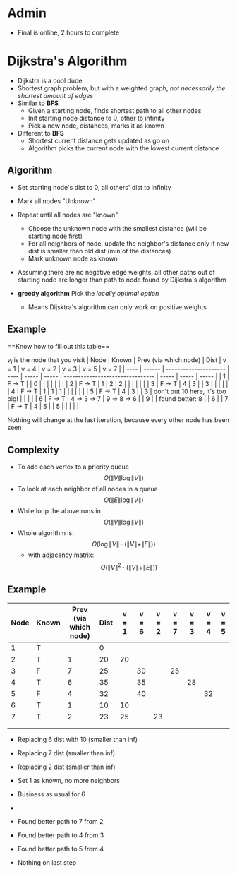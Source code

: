 
# Admin
- Final is online, 2 hours to complete

# Dijkstra's Algorithm
- Dijkstra is a cool dude
- Shortest graph problem, but with a weighted graph, *not necessarily the shortest amount of edges*
- Similar to **BFS**
	- Given a starting node, finds shortest path to all other nodes
	- Init starting node distance to 0, other to infinity
	- Pick a new node, distances, marks it as known
- Different to **BFS**
	- Shortest current distance gets updated as go on
	- Algorithm picks the current node with the lowest current distance

## Algorithm
- Set starting node's dist to 0, all others' dist to infinity
- Mark all nodes "Unknown"
- Repeat until all nodes are "known"
	- Choose the unknown node with the smallest distance (will be starting node first)
	- For all neighbors of node, update the neighbor's distance only if new dist is smaller than old dist (min of the distances)
	- Mark unknown node as known

- Assuming there are no negative edge weights, all other paths out of starting node are longer than path to node found by Dijkstra's algorithm

- **greedy algorithm** Pick the *locally optimal option*
	- Means Dijsktra's algorithm can only work on positive weights

## Example
==Know how to fill out this table==

$v_i$ is the node that you visit
| Node | Known  | Prev (via which node) | Dist | v = 1 | v = 4 | v = 2                            | v = 3 | v = 5 | v = 7 |
| ---- | ------ | --------------------- | ---- | ----- | ----- | -------------------------------- | ----- | ----- | ----- |
| 1    | F -> T |                       | 0    |       |       |                                  |       |       |       |
| 2    | F -> T     | 1                     | 2    | 2     |       |                                  |       |       |       |
| 3    | F -> T     | 4                     | 3    |       | 3     |                                  |       |       |       |
| 4    | F -> T | 1                     | 1    | 1     |       |                                  |       |       |       |
| 5    | F -> T     | 4                     | 3    |       | 3     | don't put 10 here, it's too big! |       |       |       |
| 6    | F -> T    | 4   -> 3  -> 7                | 9  -> 8 -> 6 |       | 9     |                                  |   found better: 8   |       |   6    |
| 7    | F  -> T    | 4                     | 5    |       | 5     |                                  |       |       |       |


Nothing will change at the last iteration, because every other node has been seen

## Complexity
- To add each vertex to a priority queue $$O(\|V\|\log\|V\|)$$
- To look at each neighbor of all nodes in a queue$$O(\|E\|\log\|V\|)$$
- While loop the above runs in$$O(\|V\|\log\|V\|)$$
- Whole algorithm is: $$O\Bigg(\log\|V\| \cdot \bigg(\|V\|+ \|E\|\bigg)\Bigg)$$
	- with adjacency matrix: $$O\Bigg(\|V\|^2 \cdot \bigg(\|V\|+ \|E\|\bigg)\Bigg)$$
## Example
| Node | Known | Prev (via which node) | Dist | v = 1 | v = 6 | v = 2 | v = 7 | v = 3 | v = 4 | v = 5 |
| ---- | ----- | --------------------- | ---- | ----- | ----- | ----- | ----- | ----- | ----- | ----- |
| 1    | T     |                       | 0    |       |       |       |       |       |       |       |
| 2    | T     | 1                     | 20   | 20    |       |       |       |       |       |       |
| 3    | F     | 7                     | 25   |       | 30    |       | 25    |       |       |       |
| 4    | T     | 6                     | 35   |       | 35    |       |       | 28    |       |       |
| 5    | F     | 4                     | 32   |       | 40    |       |       |       | 32    |       |
| 6    | T     | 1                     | 10   | 10    |       |       |       |       |       |       |
| 7    | T     | 2                     | 23   | 25    |       | 23    |       |       |       |       |
|      |       |                       |      |       |       |       |       |       |       |       |
|      |       |                       |      |       |       |       |       |       |       |       |

- Replacing 6 dist with 10 (smaller than inf)
- Replacing 7 dist (smaller than inf)
- Replacing 2 dist (smaller than inf)
- Set 1 as known, no more neighbors
- Business as usual for 6
- 
- Found better path to 7 from 2
- Found better path to 4 from 3
- Found better path to 5 from 4

- Nothing on last step